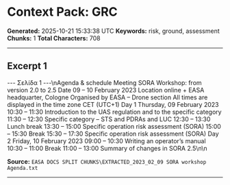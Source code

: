 # Context Pack: GRC

**Generated:** 2025-10-21 15:33:38 UTC
**Keywords:** risk, ground, assessment
**Chunks:** 1
**Total Characters:** 708

---

## Excerpt 1

--- Σελίδα 1 ---\nAgenda & schedule
Meeting SORA Workshop: from version 2.0 to 2.5
Date 09 – 10 February 2023
Location online + EASA headquarter, Cologne
Organised by
EASA – Drone section
All times are displayed in the time zone CET (UTC+1)
Day 1 Thursday, 09 February 2023
10:30 – 11:30 Introduction to the UAS regulation and to the specific
category
11:30 – 12:30 Specific category – STS and PDRAs and LUC
12:30 – 13:30 Lunch break
13:30 – 15:00 Specific operation risk assessment (SORA)
15:00 – 15:30 Break
15:30 – 17:30 Specific operation risk assessment (SORA)
Day 2 Friday, 10 February 2023
09:00 – 10:30 Writing an operator’s manual
10:30 – 11:00 Break
11:00 – 13:00 Summary of changes in SORA 2.5\n\n

**Source:** `EASA DOCS SPLIT CHUNKS\EXTRACTED_2023_02_09 SORA workshop Agenda.txt`

---

